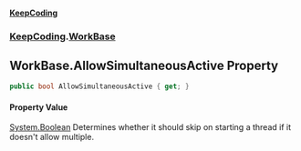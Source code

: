 #### [KeepCoding](index.md 'index')
### [KeepCoding](KeepCoding.md 'KeepCoding').[WorkBase](KeepCoding_WorkBase.md 'KeepCoding.WorkBase')
## WorkBase.AllowSimultaneousActive Property
```csharp
public bool AllowSimultaneousActive { get; }
```
#### Property Value
[System.Boolean](https://docs.microsoft.com/en-us/dotnet/api/System.Boolean 'System.Boolean')
Determines whether it should skip on starting a thread if it doesn't allow multiple.  
